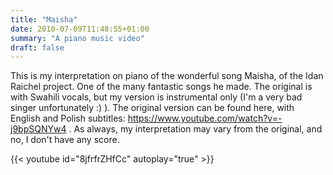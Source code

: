 ```yaml
---
title: "Maisha"
date: 2010-07-09T11:48:55+01:00
summary: "A piano music video"
draft: false
---
```


This is my interpretation on piano of the wonderful song Maisha, of the Idan Raichel project. One of the many fantastic songs he made. The original is with Swahili vocals, but my version is instrumental only (I'm a very bad singer unfortunately :) ). The original version can be found here, with English and Polish subtitles: https://www.youtube.com/watch?v=-j9bpSQNYw4 . As always, my interpretation may vary from the original, and no, I don't have any score.

{{< youtube id="8jfrfrZHfCc" autoplay="true" >}}


